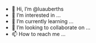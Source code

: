 - 👋 Hi, I’m @luauberths
- 👀 I’m interested in ...
- 🌱 I’m currently learning ...
- 💞️ I’m looking to collaborate on ...
- 📫 How to reach me ...

<!---
luauberths/luauberths is a ✨ special ✨ repository because its `README.md` (this file) appears on your GitHub profile.
You can click the Preview link to take a look at your changes.
--->

